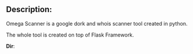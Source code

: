 ## Description:

Omega Scanner is a google dork and whois scanner tool created in python.

The whole tool is created on top of Flask Framework.

**Dir**:


